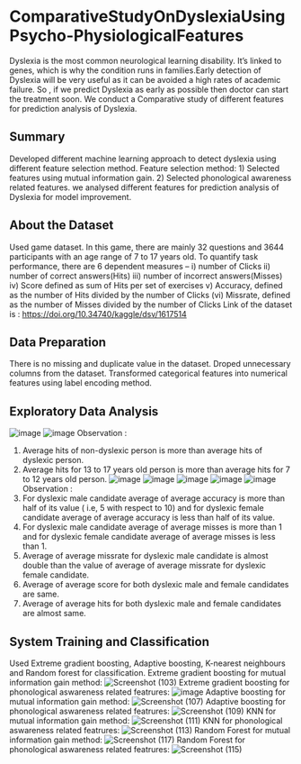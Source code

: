 # ComparativeStudyOnDyslexiaUsingPsycho-PhysiologicalFeatures
 Dyslexia is the most common neurological learning disability. It’s linked to genes, which 
 is why the condition runs in families.Early detection of Dyslexia will be very useful as it
 can be avoided a high rates of academic failure. So , if we predict Dyslexia as early as 
 possible then doctor can start the treatment soon. We conduct a Comparative study of different
 features for prediction analysis of Dyslexia.
 ## Summary
 Developed different machine learning approach to detect dyslexia using different feature selection method.
 Feature selection method: 1) Selected features using mutual information gain. 2) Selected phonological 
 awareness related features. we analysed different features for prediction analysis of Dyslexia for model
 improvement. 
 ## About the Dataset
 Used game dataset. In this game, there are mainly 32 questions and 3644 participants with an age range of 7 
 to 17 years old. To quantify task performance, there are 6 dependent measures – i) number of Clicks ii) number 
 of correct answers(Hits) iii) number of incorrect answers(Misses) iv) Score defined as sum of Hits per set of 
 exercises v) Accuracy, defined as the number of Hits divided by the number of Clicks (vi) Missrate, defined as
 the number of Misses divided by the number of Clicks
 Link of the dataset is : https://doi.org/10.34740/kaggle/dsv/1617514
## Data Preparation
There is no missing and duplicate value in the dataset. Droped unnecessary columns from the dataset. Transformed 
categorical features into numerical features using label encoding method.
## Exploratory Data Analysis
![image](https://github.com/ShyamashreeGhorai1/ComparativeStudyOnDyslexiaUsingPsycho-PhysiologicalFeatures/assets/131132617/3f318cc1-76bc-4319-91c5-843838b36f57)
![image](https://github.com/ShyamashreeGhorai1/ComparativeStudyOnDyslexiaUsingPsycho-PhysiologicalFeatures/assets/131132617/83a84642-d796-4e55-beed-789853ed3b91)
Observation : 
1) Average hits of non-dyslexic person is more than average hits of dyslexic person.
2) Average hits for 13 to 17 years old person is more than average hits for 7 to 12 years old person.
![image](https://github.com/ShyamashreeGhorai1/ComparativeStudyOnDyslexiaUsingPsycho-PhysiologicalFeatures/assets/131132617/726752a9-abe4-4c5a-aa33-e821241ff95b)
![image](https://github.com/ShyamashreeGhorai1/ComparativeStudyOnDyslexiaUsingPsycho-PhysiologicalFeatures/assets/131132617/f92a71ee-6a0a-47ba-a7bf-04062411a49c)
![image](https://github.com/ShyamashreeGhorai1/ComparativeStudyOnDyslexiaUsingPsycho-PhysiologicalFeatures/assets/131132617/391816c4-336a-45cc-bef0-ab40ec944307)
![image](https://github.com/ShyamashreeGhorai1/ComparativeStudyOnDyslexiaUsingPsycho-PhysiologicalFeatures/assets/131132617/ccd750e5-20e0-432b-aa2b-f0c3c1330a2c)
![image](https://github.com/ShyamashreeGhorai1/ComparativeStudyOnDyslexiaUsingPsycho-PhysiologicalFeatures/assets/131132617/cb1eaf77-0325-45f4-b485-69412cbdb2e5)
Observation :
3) For dyslexic male candidate average of average accuracy is more than half of its value ( i.e, 5 with respect to 10) and for dyslexic female candidate average of average accuracy is less than half of its value.
4) For dyslexic male candidate average of average misses is more than 1 and for dyslexic female candidate average of average misses is less than 1.
5) Average of average missrate for dyslexic male candidate is almost double than the value of average of average missrate for dyslexic female candidate.
6) Average of average score for both dyslexic male and female candidates are same.
7) Average of average hits for both dyslexic male and female candidates are almost same.
## System Training and Classification
Used Extreme gradient boosting, Adaptive boosting, K-nearest neighbours and Random forest for classification.
Extreme gradient boosting for mutual information gain method:
![Screenshot (103)](https://github.com/ShyamashreeGhorai1/ComparativeStudyOnDyslexiaUsingPsycho-PhysiologicalFeatures/assets/131132617/be2b2934-524c-4b25-943c-89c09c53c081)
Extreme gradient boosting for phonological aswareness related featrures:
![image](https://github.com/ShyamashreeGhorai1/ComparativeStudyOnDyslexiaUsingPsycho-PhysiologicalFeatures/assets/131132617/579f67c7-b98a-41bb-9e7a-f94f62de3a29)
Adaptive boosting for mutual information gain method:
![Screenshot (107)](https://github.com/ShyamashreeGhorai1/ComparativeStudyOnDyslexiaUsingPsycho-PhysiologicalFeatures/assets/131132617/a928a859-83c4-499c-a78a-90e8d75ae471)
Adaptive boosting for phonological aswareness related featrures:
![Screenshot (109)](https://github.com/ShyamashreeGhorai1/ComparativeStudyOnDyslexiaUsingPsycho-PhysiologicalFeatures/assets/131132617/1e7ac447-1643-429d-ac99-897c43413e30)
KNN for mutual information gain method:
![Screenshot (111)](https://github.com/ShyamashreeGhorai1/ComparativeStudyOnDyslexiaUsingPsycho-PhysiologicalFeatures/assets/131132617/58ebea89-1b9a-4eb0-b66c-ad9c84494571)
KNN for phonological aswareness related featrures:
![Screenshot (113)](https://github.com/ShyamashreeGhorai1/ComparativeStudyOnDyslexiaUsingPsycho-PhysiologicalFeatures/assets/131132617/32830860-af90-46a4-a837-5066049798ee)
Random Forest for mutual information gain method:
![Screenshot (117)](https://github.com/ShyamashreeGhorai1/ComparativeStudyOnDyslexiaUsingPsycho-PhysiologicalFeatures/assets/131132617/09754fff-2368-4eb0-b8ca-e99701aac27c)
Random Forest for phonological aswareness related featrures:
![Screenshot (115)](https://github.com/ShyamashreeGhorai1/ComparativeStudyOnDyslexiaUsingPsycho-PhysiologicalFeatures/assets/131132617/d512afe8-f218-4348-8594-ece2165ede85)






















